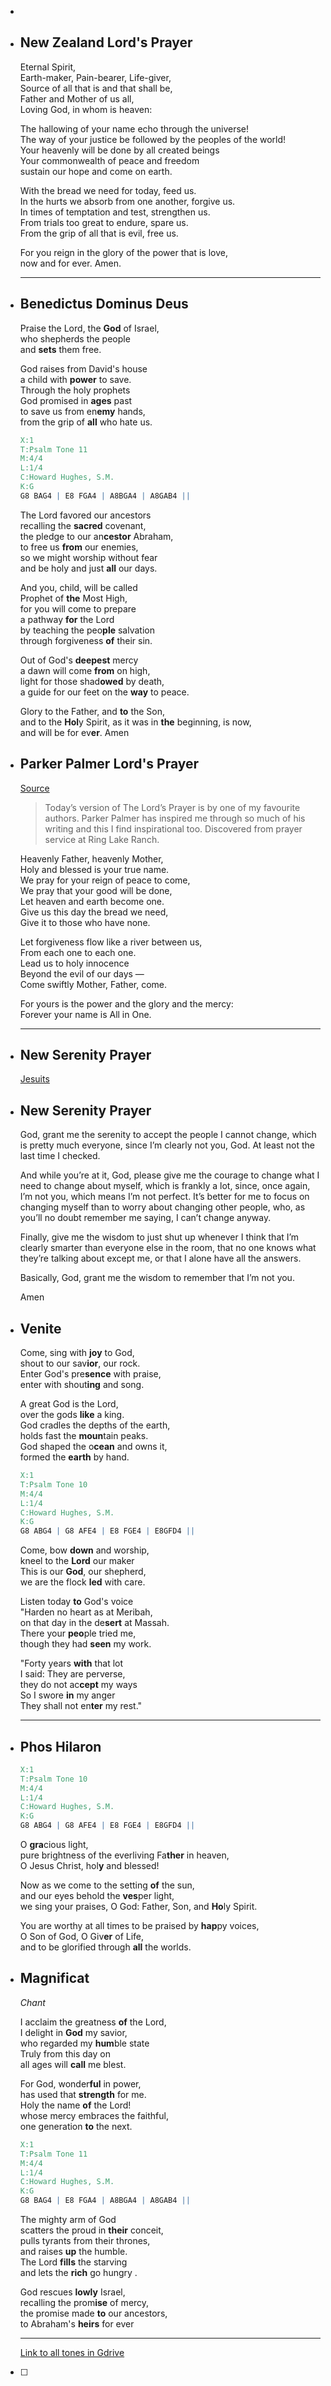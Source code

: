 -
- ## New Zealand Lord's Prayer 
  Eternal Spirit,  
  Earth-maker, Pain-bearer, Life-giver,  
  Source of all that is and that shall be,  
  Father and Mother of us all,  
  Loving God, in whom is heaven:
  
  The hallowing of your name echo through the universe!  
  The way of your justice be followed by the peoples of the world!  
  Your heavenly will be done by all created beings  
  Your commonwealth of peace and freedom  
  sustain our hope and come on earth.
  
  With the bread we need for today, feed us.  
  In the hurts we absorb from one another, forgive us.  
  In times of temptation and test, strengthen us.  
  From trials too great to endure, spare us.  
  From the grip of all that is evil, free us.
  
  For you reign in the glory of the power that is love,  
  now and for ever. Amen. 
  
  ----
- ## Benedictus Dominus Deus
  
  Praise the Lord, the **God** of Israel,  
  who shepherds the people  
  and **sets** them free.
  
  God raises from David's house  
  a child with **power** to save.  
  Through the holy prophets  
  God promised in **ages** past  
  to save us from en**emy** hands,  
  from the grip of **all** who hate us.
  
  ```abc
  X:1
  T:Psalm Tone 11
  M:4/4
  L:1/4
  C:Howard Hughes, S.M.
  K:G
  G8 BAG4 | E8 FGA4 | A8BGA4 | A8GAB4 ||
  ```
  
  The Lord favored our ancestors  
  recalling the **sacred** covenant,  
  the pledge to our an**cestor** Abraham,  
  to free us **from** our enemies,  
  so we might worship without fear  
  and be holy and just **all** our days.  
  
  And you, child, will be called  
  Prophet of **the** Most High,  
  for you will come to prepare  
  a pathway **for** the Lord  
  by teaching the peo**ple** salvation  
  through forgiveness **of** their sin.  
  
  Out of God's **deepest** mercy  
  a dawn will come **from** on high,  
  light for those shad**owed** by death,  
  a guide for our feet on the  **way** to peace.
  
  Glory to the Father, and **to** the Son,  
  and to the **Hol**y Spirit,
  as it was in **the** beginning, is now,  
  and will be for ev**er**. Amen
- ## Parker Palmer Lord's Prayer
  
  [Source](https://godspacelight.com/2020/04/04/unpacking-the-lords-prayer-with-parker-palmer/)
  
  > Today’s version of The Lord’s Prayer is by one of my favourite authors. Parker Palmer has inspired me through so much of his writing and this I find inspirational too. Discovered from prayer service at Ring Lake Ranch.
  
  Heavenly Father, heavenly Mother,  
  Holy and blessed is your true name.  
  We pray for your reign of peace to come,  
  We pray that your good will be done,  
  Let heaven and earth become one.  
  Give us this day the bread we need,  
  Give it to those who have none.
  
  Let forgiveness flow like a river between us,  
  From each one to each one.  
  Lead us to holy innocence  
  Beyond the evil of our days —  
  Come swiftly Mother, Father, come.  
  
  For yours is the power and the glory and the mercy:  
  Forever your name is All in One.
  
  -----
- ## New Serenity Prayer
  
  [Jesuits](https://thejesuitpost.org/2012/11/a-new-serenity-prayer/)
- ## New Serenity Prayer
  
  God, grant me the serenity
  to accept the people I cannot change,
  which is pretty much everyone,
  since I’m clearly not you, God.
  At least not the last time I checked.
  
  And while you’re at it, God,
  please give me the courage
  to change what I need to change about myself,
  which is frankly a lot, since, once again,
  I’m not you, which means I’m not perfect.
  It’s better for me to focus on changing myself
  than to worry about changing other people,
  who, as you’ll no doubt remember me saying,
  I can’t change anyway.
  
  Finally, give me the wisdom to just shut up
  whenever I think that I’m clearly smarter
  than everyone else in the room,
  that no one knows what they’re talking about except me,
  or that I alone have all the answers.
  
  Basically, God,
  grant me the wisdom
  to remember that I’m
  not you.
  
  Amen
- ## **Venite**
  
  Come, sing with **joy** to God,  
  shout to our sav**ior**, our rock.  
  Enter God's pre**sence** with praise,  
  enter with shout**ing** and song.  
  
  A great God is the Lord,  
  over the gods **like** a king.  
  God cradles the depths of the earth,  
  holds fast the **moun**tain peaks.  
  God shaped the o**cean** and owns it,  
  formed the **earth** by hand.  
  
  ```abc
  X:1
  T:Psalm Tone 10
  M:4/4
  L:1/4
  C:Howard Hughes, S.M.
  K:G
  G8 ABG4 | G8 AFE4 | E8 FGE4 | E8GFD4 ||
  ```
  
  Come, bow **down** and worship,  
  kneel to the **Lord** our maker  
  This is our **God**, our shepherd,  
  we are the flock **led** with care.  
  
  Listen today **to** God's voice  
  "Harden no heart as at Meribah,  
  on that day in the de**sert** at Massah.  
  There your **peo**ple tried me,  
  though they had **seen** my work.  
  
  "Forty years **with** that lot  
  I said: They are perverse,  
  they do not ac**cept** my ways  
  So I swore **in** my anger  
  They shall not en**ter** my rest."   
  
  ---------
- ## **Phos Hilaron**
  
  
  ```abc
  X:1
  T:Psalm Tone 10
  M:4/4
  L:1/4
  C:Howard Hughes, S.M.
  K:G
  G8 ABG4 | G8 AFE4 | E8 FGE4 | E8GFD4 ||
  ```
  
  O **gra**cious light,  
  pure brightness of the everliving Fa**ther** in heaven,  
  O Jesus Christ, hol**y** and blessed!  
  
  Now as we come to the setting **of** the sun,  
  and our eyes behold the **ves**per light,  
  we sing your praises, O God: Father, Son, and **Ho**ly Spirit.  
  
  You are worthy at all times to be praised by **hap**py voices,  
  O Son of God, O Giv**er** of Life,  
  and to be glorified through **all** the worlds.
- ## Magnificat
  
  *Chant*
  
  I acclaim the greatness **of** the Lord,  
  I delight in **God** my savior,  
  who regarded my **hum**ble state  
  Truly from this day on  
  all ages will **call** me blest.
  
  
  For God, wonder**ful** in power,  
  has used that **strength** for me.  
  Holy the name **of** the Lord!  
  whose mercy embraces the faithful,  
  one generation **to** the next.
  
  
  ```abc
  X:1
  T:Psalm Tone 11
  M:4/4
  L:1/4
  C:Howard Hughes, S.M.
  K:G
  G8 BAG4 | E8 FGA4 | A8BGA4 | A8GAB4 ||
  ```
  
  The mighty arm of God  
  scatters the proud in **their** conceit,  
  pulls tyrants from their thrones,  
  and raises **up** the humble.  
  The Lord **fills** the starving  
  and lets the **rich** go hungry  .
  
  God rescues **lowly** Israel,  
  recalling the prom**ise** of mercy,  
  the promise made **to** our ancestors,  
  to Abraham's **heirs** for ever  
  
  ------
  
  [Link to all tones in Gdrive](https://drive.google.com/uc?export=view&id=11q02IQvT93Bpi3F8lNWihxgcRnNMs79p)
- [ ]